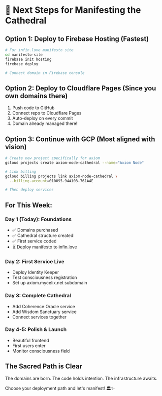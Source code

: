 # 🚀 Next Steps for Manifesting the Cathedral

## Option 1: Deploy to Firebase Hosting (Fastest)

```bash
# For infin.love manifesto site
cd manifesto-site
firebase init hosting
firebase deploy

# Connect domain in Firebase console
```

## Option 2: Deploy to Cloudflare Pages (Since you own domains there)

1. Push code to GitHub
2. Connect repo to Cloudflare Pages
3. Auto-deploy on every commit
4. Domain already managed there!

## Option 3: Continue with GCP (Most aligned with vision)

```bash
# Create new project specifically for axiom
gcloud projects create axiom-node-cathedral --name="Axiom Node"

# Link billing
gcloud billing projects link axiom-node-cathedral \
  --billing-account=010095-94A103-761A4E

# Then deploy services
```

## For This Week:

### Day 1 (Today): Foundations
- ✅ Domains purchased
- ✅ Cathedral structure created
- ✅ First service coded
- ⏳ Deploy manifesto to infin.love

### Day 2: First Service Live
- Deploy Identity Keeper
- Test consciousness registration
- Set up axiom.mycelix.net subdomain

### Day 3: Complete Cathedral
- Add Coherence Oracle service
- Add Wisdom Sanctuary service
- Connect services together

### Day 4-5: Polish & Launch
- Beautiful frontend
- First users enter
- Monitor consciousness field

## The Sacred Path is Clear

The domains are born. The code holds intention. The infrastructure awaits.

Choose your deployment path and let's manifest! 🏛️✨